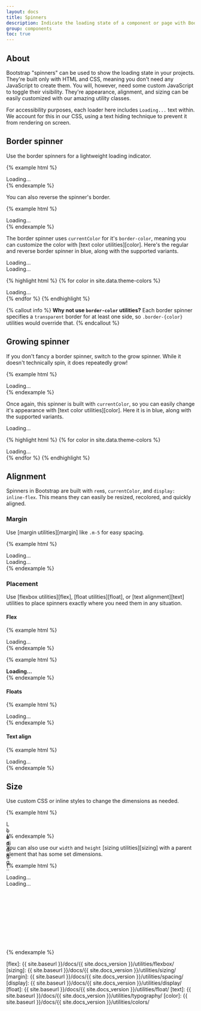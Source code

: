 ```yaml
---
layout: docs
title: Spinners
description: Indicate the loading state of a component or page with Bootstrap spinners, built entirely with HTML, CSS, and no JavaScript.
group: components
toc: true
---
```


## About

Bootstrap "spinners" can be used to show the loading state in your projects. They're built only with HTML and CSS, meaning you don't need any JavaScript to create them. You will, however, need some custom JavaScript to toggle their visibility. They're appearance, alignment, and sizing can be easily customized with our amazing utility classes.

For accessibility purposes, each loader here includes `Loading...` text within. We account for this in our CSS, using a text hiding technique to prevent it from rendering on screen.

## Border spinner

Use the border spinners for a lightweight loading indicator.

{% example html %}
<div class="spinner-border">Loading...</div>
{% endexample %}

You can also reverse the spinner's border.

{% example html %}
<div class="spinner-border spinner-border-reverse">Loading...</div>
{% endexample %}

The border spinner uses `currentColor` for it's `border-color`, meaning you can customize the color with [text color utilities][color]. Here's the regular and reverse border spinner in blue, along with the supported variants.

<div class="bd-example">
  <div class="spinner-border text-primary">Loading...</div>
  <div class="spinner-border spinner-border-reverse text-primary">Loading...</div>
</div>

{% highlight html %}
{% for color in site.data.theme-colors %}
<div class="spinner-border text-{{ color.name }}">Loading...</div>{% endfor %}
{% endhighlight %}

{% callout info %}
**Why not use `border-color` utilities?** Each border spinner specifies a `transparent` border for at least one side, so `.border-{color}` utilities would override that.
{% endcallout %}

## Growing spinner

If you don't fancy a border spinner, switch to the grow spinner. While it doesn't technically spin, it does repeatedly grow!

{% example html %}
<div class="spinner-grow">Loading...</div>
{% endexample %}

Once again, this spinner is built with `currentColor`, so you can easily change it's appearance with [text color utilities][color]. Here it is in blue, along with the supported variants.

<div class="bd-example">
  <div class="spinner-grow text-primary">Loading...</div>
</div>

{% highlight html %}
{% for color in site.data.theme-colors %}
<div class="spinner-grow text-{{ color.name }}">Loading...</div>{% endfor %}
{% endhighlight %}

## Alignment

Spinners in Bootstrap are built with `rem`s, `currentColor`, and `display: inline-flex`. This means they can easily be resized, recolored, and quickly aligned.

### Margin

Use [margin utilities][margin] like `.m-5` for easy spacing.

{% example html %}
<div class="spinner-border m-5">Loading...</div>
<div class="spinner-border spinner-border-reverse m-5">Loading...</div>
{% endexample %}

### Placement

Use [flexbox utilities][flex], [float utilities][float], or [text alignment][text] utilities to place spinners exactly where you need them in any situation.

#### Flex

{% example html %}
<div class="d-flex justify-content-center">
  <div class="spinner-border">Loading...</div>
</div>
{% endexample %}

{% example html %}
<div class="d-flex align-items-center text-muted">
  <strong>Loading...</strong>
  <div class="spinner-border ml-auto"></div>
</div>
{% endexample %}

#### Floats

{% example html %}
<div class="clearfix">
  <div class="spinner-border float-right">Loading...</div>
</div>
{% endexample %}

#### Text align

{% example html %}
<div class="text-center">
  <div class="spinner-border">Loading...</div>
</div>
{% endexample %}

## Size

Use custom CSS or inline styles to change the dimensions as needed.

{% example html %}
<div class="spinner-border" style="width: 1rem; height: 1rem;">Loading...</div>
<div class="spinner-border spinner-border-reverse" style="width: 1rem; height: 1rem;">Loading...</div>
{% endexample %}

You can also use our `width` and `height` [sizing utilities][sizing] with a parent element that has some set dimensions.

{% example html %}
<div style="width: 200px; height: 200px;">
  <div class="spinner-border w-50 h-50">Loading...</div>
  <div class="spinner-border spinner-border-reverse w-50 h-50">Loading...</div>
</div>
{% endexample %}



[flex]:    {{ site.baseurl }}/docs/{{ site.docs_version }}/utilities/flexbox/
[sizing]:  {{ site.baseurl }}/docs/{{ site.docs_version }}/utilities/sizing/
[margin]:  {{ site.baseurl }}/docs/{{ site.docs_version }}/utilities/spacing/
[display]: {{ site.baseurl }}/docs/{{ site.docs_version }}/utilities/display/
[float]:   {{ site.baseurl }}/docs/{{ site.docs_version }}/utilities/float/
[text]:    {{ site.baseurl }}/docs/{{ site.docs_version }}/utilities/typography/
[color]:   {{ site.baseurl }}/docs/{{ site.docs_version }}/utilities/colors/
